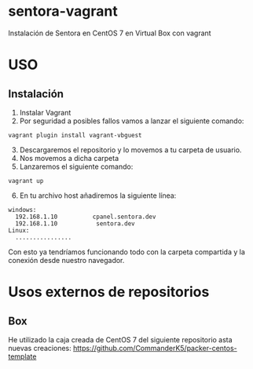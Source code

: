 # sentora-vagrant
Instalación de Sentora en CentOS 7 en Virtual Box con vagrant

USO
=====
Instalación
-----
1. Instalar Vagrant
2. Por seguridad a posibles fallos vamos a lanzar el siguiente comando:
```
vagrant plugin install vagrant-vbguest
```
3. Descargaremos el repositorio y lo movemos a tu carpeta de usuario.
4. Nos movemos a dicha carpeta
5. Lanzaremos el siguiente comando:
```
vagrant up
```
6. En tu archivo host añadiremos la siguiente línea:
```
windows: 
  192.168.1.10          cpanel.sentora.dev
  192.168.1.10           sentora.dev
Linux:
  ................
```

Con esto ya tendríamos funcionando todo con la carpeta compartida y la conexión desde nuestro navegador.

Usos externos de repositorios
=====
Box
-----
He utilizado la caja creada de CentOS 7 del siguiente repositorio asta nuevas creaciones:
https://github.com/CommanderK5/packer-centos-template

